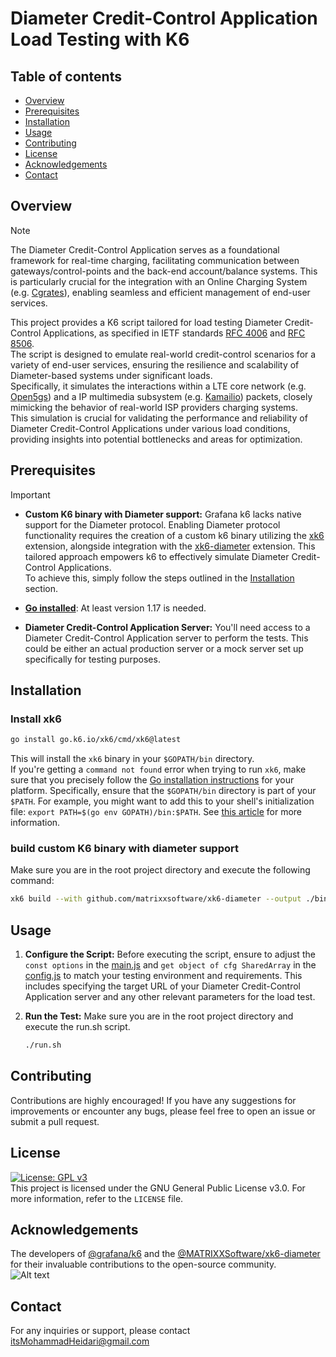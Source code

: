 # Diameter Credit-Control Application Load Testing with K6  

## Table of contents

- [Overview](#overview)
- [Prerequisites](#prerequisites)
- [Installation](#installation)
- [Usage](#usage)
- [Contributing](#contributing)
- [License](#license)
- [Acknowledgements](#acknowledgements)
- [Contact](#contact)

## Overview

> [!NOTE]
>
> The Diameter Credit-Control Application serves as a foundational framework for real-time charging, facilitating communication between gateways/control-points and the back-end account/balance systems. This is particularly crucial for the integration with an Online Charging System (e.g. [Cgrates](https://github.com/cgrates/cgrates)), enabling seamless and efficient management of end-user services.

This project provides a K6 script tailored for load testing Diameter Credit-Control Applications, as specified in IETF standards [RFC 4006](https://www.rfc-editor.org/rfc/rfc4006) and [RFC 8506](https://www.rfc-editor.org/rfc/rfc8506).  
The script is designed to emulate real-world credit-control scenarios for a variety of end-user services, ensuring the resilience and scalability of Diameter-based systems under significant loads.  
Specifically, it simulates the interactions within a LTE core network (e.g. [Open5gs](https://github.com/open5gs/open5gs)) and a IP multimedia subsystem (e.g. [Kamailio](https://github.com/open5gs/open5gs)) packets, closely mimicking the behavior of real-world ISP providers charging systems.  
This simulation is crucial for validating the performance and reliability of Diameter Credit-Control Applications under various load conditions, providing insights into potential bottlenecks and areas for optimization.

## Prerequisites

> [!IMPORTANT]  
>
> - **Custom K6 binary with Diameter support:** Grafana k6 lacks native support for the Diameter protocol. Enabling Diameter protocol functionality requires the creation of a custom k6 binary utilizing the [xk6](https://github.com/grafana/xk6) extension, alongside integration with the [xk6-diameter](https://github.com/MATRIXXSoftware/xk6-diameter) extension. This tailored approach empowers k6 to effectively simulate Diameter Credit-Control Applications.  
To achieve this, simply follow the steps outlined in the [Installation](#installation) section.

- **[Go installed](https://golang.org/doc/install)**: At least version 1.17 is needed.

- **Diameter Credit-Control Application Server:** You'll need access to a Diameter Credit-Control Application server to perform the tests. This could be either an actual production server or a mock server set up specifically for testing purposes.

## Installation

### Install xk6

```bash
go install go.k6.io/xk6/cmd/xk6@latest
```

This will install the `xk6` binary in your `$GOPATH/bin` directory.  
If you're getting a `command not found` error when trying to run `xk6`, make sure that you precisely follow the [Go installation instructions](https://go.dev/doc/install) for your platform.
Specifically, ensure that the `$GOPATH/bin` directory is part of your `$PATH`. For example, you might want to add this to your shell's initialization file: `export PATH=$(go env GOPATH)/bin:$PATH`. See [this article](https://go.dev/doc/gopath_code#GOPATH) for more information.

### build custom K6 binary with diameter support

Make sure you are in the root project directory and execute the following command:

```bash
xk6 build --with github.com/matrixxsoftware/xk6-diameter --output ./bin/k6
```

## Usage

1. **Configure the Script:** Before executing the script, ensure to adjust the `const options` in the [main.js](src/main.js) and `get object of cfg SharedArray` in the [config.js](src/configs/config.js) to match your testing environment and requirements. This includes specifying the target URL of your Diameter Credit-Control Application server and any other relevant parameters for the load test.

2. **Run the Test:** Make sure you are in the root project directory and execute the run.sh script.

    ```bash
    ./run.sh
    ```

## Contributing

Contributions are highly encouraged! If you have any suggestions for improvements or encounter any bugs, please feel free to open an issue or submit a pull request.

## License

[![License: GPL v3](https://img.shields.io/badge/License-GPLv3-blue.svg)](https://www.gnu.org/licenses/gpl-3.0)  
This project is licensed under the GNU General Public License v3.0. For more information, refer to the `LICENSE` file.

## Acknowledgements

The developers of [@grafana/k6](https://github.com/grafana/k6) and the [@MATRIXXSoftware/xk6-diameter](https://github.com/MATRIXXSoftware/xk6-diameter) for their invaluable contributions to the open-source community.  
![Alt text](<https://img.shields.io/badge/k6-7D64FF.svg?style=for-the-badge&logo=k6&logoColor=white>)

## Contact

For any inquiries or support, please contact <itsMohammadHeidari@gmail.com>
